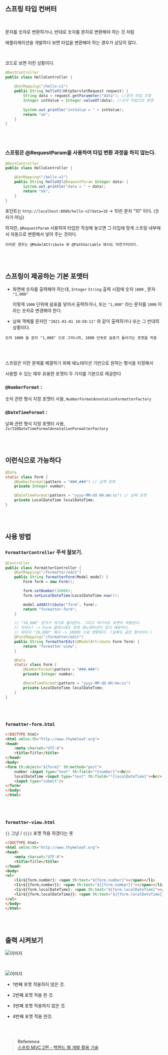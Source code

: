 ## 스프링 타입 컨버터

<br/>

문자를 숫자로 변환하거나, 반대로 숫자를 문자로 변환해야 하는 것 처럼 

애플리케이션을 개발하다 보면 타입을 변환해야 하는 경우가 상당히 많다.

<br/>

코드로 보면 이런 상황이다.

```java
@RestController
public class HelloController {
    
    @GetMapping("/hello-v1")
    public String helloV1(HttpServletRequest request) {
        String data = request.getParameter("data"); //문자 타입 조회
        Integer intValue = Integer.valueOf(data); //숫자 타입으로 변경
        
        System.out.println("intValue = " + intValue);
        return "ok";
    }
}
```

<br/><br/>

### 스프링은 @RequestParam을 사용하여 타입 변환 과정을 하지 않는다.

```java
@RestController
public class HelloController {

    @GetMapping("/hello-v2")
    public String helloV2(@RequestParam Integer data) {
        System.out.println("data = " + data);
        return "ok";
    }
}
```

포인트는 `http://localhost:8080/hello-v2?data=10` → 10은 문자 “10” 이다. (숫자가 아님)

하지만, `@RequestParam` 사용하여 타입만 작성해 놓으면 그 타입에 맞게 스프링 내부에서 자동으로 변환해서 넣어 주는 것이다.

```
이러한 경우는 @ModelAttribute 와 @PathVariable 에서도 마찬가지이다.
```

<br/><br/>

## 스프링이 제공하는 기본 포맷터

- 화면에 숫자를 출력해야 하는데, `Integer` `String` 출력 시점에 숫자 `1000` , 문자 `"1,000"`
    
    이렇게 `1000` 단위에 쉼표를 넣어서 출력하거나, 또는 `"1,000"` 라는 문자를 `1000` 이라는 숫자로 변경해야 한다.
    
- 날짜 객체를 문자인 `"2021-01-01 10:50:11"` 와 같이 출력하거나 또는 그 반대의 상황이다.

```
숫자 1000 을 문자 "1,000" 으로 그러니까, 1000 단위로 쉼표가 들어가는 포맷을 적용
```

<br/><br/>

스프링은 이런 문제를 해결하기 위해 애노테이션 기반으로 원하는 형식을 지정해서 

사용할 수 있는 매우 유용한 포맷터 두 가지를 기본으로 제공한다



### `@NumberFormat` :

숫자 관련 형식 지정 포맷터 사용, `NumberFormatAnnotationFormatterFactory`

### `@DateTimeFormat` :

날짜 관련 형식 지정 포맷터 사용, `Jsr310DateTimeFormatAnnotationFormatterFactory`

<br/><br/>

## 이런식으로 가능하다

```java
@Data
static class Form {
    @NumberFormat(pattern = "###,###") // 금액 포맷
    private Integer number;

    @DateTimeFormat(pattern = "yyyy-MM-dd HH:mm:ss") // 날짜 포맷
    private LocalDateTime localDateTime;
}
```

<br/><br/>

## 사용 방법

### `FormatterController` 주석 잘보기.

```java
@Controller
public class FormatterController {
    @GetMapping("/formatter/edit")
    public String formatterForm(Model model) {
        Form form = new Form();

        form.setNumber(10000);
        form.setLocalDateTime(LocalDateTime.now());

        model.addAttribute("form", form);
        return "formatter-form";
    }

    // "10,000" 문자가 여기로 들어온다. 그리고 여기서도 포맷이 적용된다.
    // 이유는? -> Form 클래스에도 포맷 애노테이션이 있기 때문이다.
    // 따라서 "10,000" 에서 -> 10000 으로 변환된다. (날짜도 같은 형식이다.)
    @PostMapping("/formatter/edit")
    public String formatterEdit(@ModelAttribute Form form) {
        return "formatter-view";
    }

    @Data
    static class Form {
        @NumberFormat(pattern = "###,###")
        private Integer number;

        @DateTimeFormat(pattern = "yyyy-MM-dd HH:mm:ss")
        private LocalDateTime localDateTime;
    }
}
```

<br/><br/>

### `formatter-form.html`

```html
<!DOCTYPE html>
<html xmlns:th="http://www.thymeleaf.org">
<head>
    <meta charset="UTF-8">
    <title>Title</title>
</head>
<body>
<form th:object="${form}" th:method="post">
    number <input type="text" th:field="*{number}"><br/>
    localDateTime <input type="text" th:field="*{localDateTime}"><br/>
    <input type="submit"/>
</form>
</body>
</html>
```

<br/><br/>

### `formatter-view.html`

`{}` 그냥 / `{{}}` 포멧 적용 하겠다는 뜻

```html
<!DOCTYPE html>
<html xmlns:th="http://www.thymeleaf.org">
<head>
    <meta charset="UTF-8">
    <title>Title</title>
</head>
<body>
<ul>
    <li>${form.number}: <span th:text="${form.number}"></span></li>
    <li>${{form.number}}: <span th:text="${{form.number}}"></span></li>
    <li>${form.localDateTime}: <span th:text="${form.localDateTime}"></span></li>
    <li>${{form.localDateTime}}: <span th:text="${{form.localDateTime}}"></span></li>
</ul>
</body>
</html>
```

<br/><br/>

## 출력 시켜보기

![이미지](/programming/img/입문154.PNG)

<br/>

![이미지](/programming/img/입문155.PNG)

- 1번째 포맷 적용하지 않은 것.

- 2번째 포맷 적용 한 것.
- 3번째 포맷 적용하지 않은 것.
- 4번째 포맷 적용 한것.


<br/><br/>

>**Reference** <br/>[스프링 MVC 2편 - 백엔드 웹 개발 활용 기술](https://www.inflearn.com/course/%EC%8A%A4%ED%94%84%EB%A7%81-mvc-2/dashboard)
